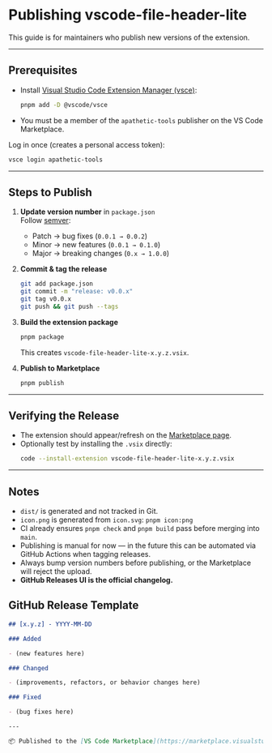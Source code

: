 # <!-- PUBLISH.md -->

# Publishing vscode-file-header-lite

This guide is for maintainers who publish new versions of the extension.

---

## Prerequisites

- Install [Visual Studio Code Extension Manager (vsce)](https://code.visualstudio.com/api/working-with-extensions/publishing-extension):
  ```sh
  pnpm add -D @vscode/vsce
  ```
- You must be a member of the `apathetic-tools` publisher on the VS Code Marketplace.

Log in once (creates a personal access token):

```sh
vsce login apathetic-tools
```

---

## Steps to Publish

1. **Update version number** in `package.json`  
   Follow [semver](https://semver.org/):
   - Patch → bug fixes (`0.0.1 → 0.0.2`)
   - Minor → new features (`0.0.1 → 0.1.0`)
   - Major → breaking changes (`0.x → 1.0.0`)

2. **Commit & tag the release**

   ```sh
   git add package.json
   git commit -m "release: v0.0.x"
   git tag v0.0.x
   git push && git push --tags
   ```

3. **Build the extension package**

   ```sh
   pnpm package
   ```

   This creates `vscode-file-header-lite-x.y.z.vsix`.

4. **Publish to Marketplace**
   ```sh
   pnpm publish
   ```

---

## Verifying the Release

- The extension should appear/refresh on the [Marketplace page](https://marketplace.visualstudio.com/manage).
- Optionally test by installing the `.vsix` directly:
  ```sh
  code --install-extension vscode-file-header-lite-x.y.z.vsix
  ```

---

## Notes

- `dist/` is generated and not tracked in Git.
- `icon.png` is generated from `icon.svg`: `pnpm icon:png`
- CI already ensures `pnpm check` and `pnpm build` pass before merging into `main`.
- Publishing is manual for now — in the future this can be automated via GitHub Actions when tagging releases.
- Always bump version numbers before publishing, or the Marketplace will reject the upload.
- **GitHub Releases UI is the official changelog.**

## GitHub Release Template

```markdown
## [x.y.z] - YYYY-MM-DD

### Added

- (new features here)

### Changed

- (improvements, refactors, or behavior changes here)

### Fixed

- (bug fixes here)

---

📦 Published to the [VS Code Marketplace](https://marketplace.visualstudio.com/items?itemName=apathetic-tools.vscode-file-header-lite).
```
